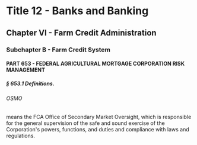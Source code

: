 
# Title 12 - Banks and Banking
## Chapter VI - Farm Credit Administration
### Subchapter B - Farm Credit System
#### PART 653 - FEDERAL AGRICULTURAL MORTGAGE CORPORATION RISK MANAGEMENT
##### § 653.1 Definitions.
###### OSMO

means the FCA Office of Secondary Market Oversight, which is responsible for the general supervision of the safe and sound exercise of the Corporation's powers, functions, and duties and compliance with laws and regulations.
